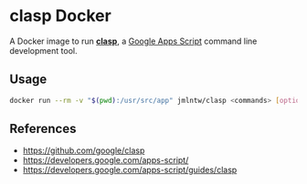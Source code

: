 # clasp Docker

A Docker image to run [**clasp**](https://github.com/google/clasp), a [Google Apps Script](https://developers.google.com/apps-script/) command line development tool.

## Usage

```bash
docker run --rm -v "$(pwd):/usr/src/app" jmlntw/clasp <commands> [options]
```

## References

* <https://github.com/google/clasp>
* <https://developers.google.com/apps-script/>
* <https://developers.google.com/apps-script/guides/clasp>
